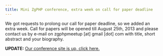 ```yaml
---
title: Mini ZgPHP conference, extra week on call for paper deadline
---
```


We got requests to prolong our call for paper deadline, so we added an extra
week. Call for papers will be opened till August 25th, 2013 and please contact
us by e-mail on zgphpmeetup [at] gmail [dot] com with title, short abstract and
your biography.

**UPDATE:** [Our conference site is up, click here.](http://2013.zgphp.org/)
